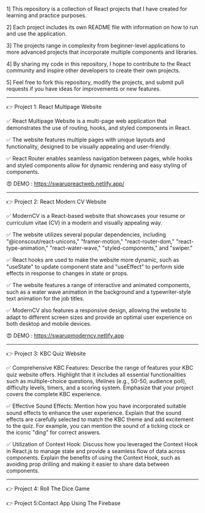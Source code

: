 1] This repository is a collection of React projects that I have created for learning and practice purposes.

2] Each project includes its own README file with information on how to run and use the application.

3] The projects range in complexity from beginner-level applications to more advanced projects that incorporate multiple components and libraries.

4] By sharing my code in this repository, I hope to contribute to the React community and inspire other developers to create their own projects.

5] Feel free to fork this repository, modify the projects, and submit pull requests if you have ideas for improvements or new features.

---

👉 Project 1: React Multipage Website

✅ React Multipage Website is a multi-page web application that demonstrates the use of routing, hooks, and styled components in React.

✅ The website features multiple pages with unique layouts and functionality, designed to be visually appealing and user-friendly.

✅ React Router enables seamless navigation between pages, while hooks and styled components allow for dynamic rendering and easy styling of components.

😍 DEMO : https://swarupreactweb.netlify.app/

---

👉 Project 2: React Modern CV Website

✅ ModernCV is a React-based website that showcases your resume or curriculum vitae (CV) in a modern and visually appealing way.

✅ The website utilizes several popular dependencies, including "@iconscout/react-unicons," "framer-motion," "react-router-dom," "react-type-animation," "react-water-wave," "styled-components," and "swiper."

✅ React hooks are used to make the website more dynamic, such as "useState" to update component state and "useEffect" to perform side effects in response to changes in state or props.

✅ The website features a range of interactive and animated components, such as a water wave animation in the background and a typewriter-style text animation for the job titles.

✅ ModernCV also features a responsive design, allowing the website to adapt to different screen sizes and provide an optimal user experience on both desktop and mobile devices.

😍 DEMO : https://swarupmoderncv.netlify.app

---

👉 Project 3: KBC Quiz Website

✅ Comprehensive KBC Features: Describe the range of features your KBC quiz website offers. Highlight that it includes all essential functionalities such as multiple-choice questions, lifelines (e.g., 50-50, audience poll), difficulty levels, timers, and a scoring system. Emphasize that your project covers the complete KBC experience.

✅ Effective Sound Effects: Mention how you have incorporated suitable sound effects to enhance the user experience. Explain that the sound effects are carefully selected to match the KBC theme and add excitement to the quiz. For example, you can mention the sound of a ticking clock or the iconic "ding" for correct answers.

✅ Utilization of Context Hook: Discuss how you leveraged the Context Hook in React.js to manage state and provide a seamless flow of data across components. Explain the benefits of using the Context Hook, such as avoiding prop drilling and making it easier to share data between components.

---

👉 Project 4: Roll The Dice Game

👉 Project 5:Contact App Using The Firebase
